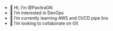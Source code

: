 - 👋 Hi, I’m @PavitraGN
- 👀 I’m interested in DevOps
- 🌱 I’m currently learning AWS and CI/CD pipe lins
- 💞️ I’m looking to collaborate on Git

<!---
PavitraGN/PavitraGN is a ✨ special ✨ repository because its `README.md` (this file) appears on your GitHub profile.
You can click the Preview link to take a look at your changes.
--->
